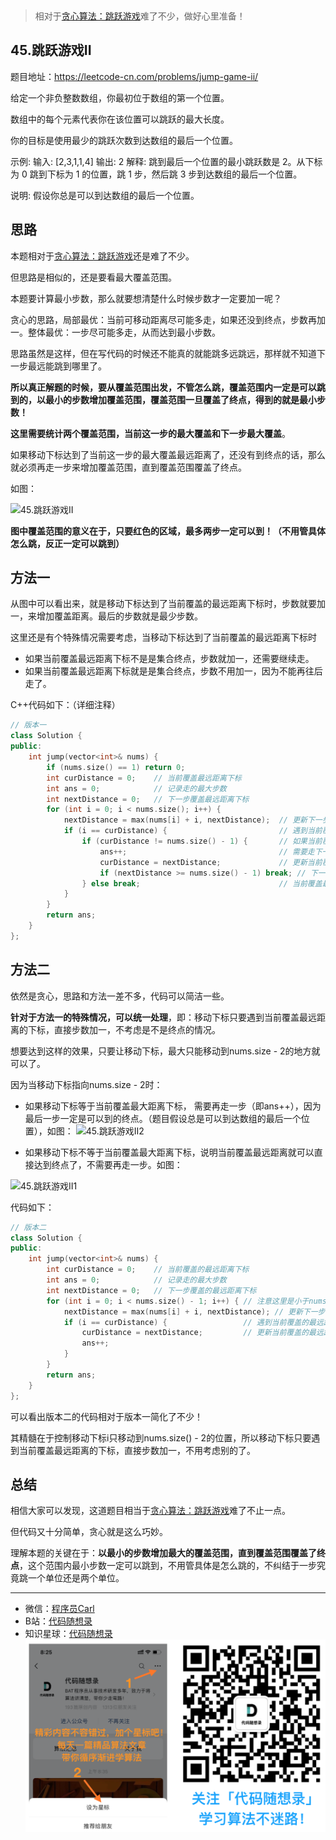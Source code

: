 <p align="center">
  <a href="https://mp.weixin.qq.com/s/QVF6upVMSbgvZy8lHZS3CQ"><img src="https://img.shields.io/badge/知识星球-代码随想录-blue" alt=""></a>
  <a href="https://mp.weixin.qq.com/s/b66DFkOp8OOxdZC_xLZxfw"><img src="https://img.shields.io/badge/刷题-微信群-green" alt=""></a>
  <a href="https://img-blog.csdnimg.cn/20201210231711160.png"><img src="https://img.shields.io/badge/公众号-代码随想录-brightgreen" alt=""></a>
  <a href="https://space.bilibili.com/525438321"><img src="https://img.shields.io/badge/B站-代码随想录-orange" alt=""></a>
</p>


>  相对于[贪心算法：跳跃游戏](https://mp.weixin.qq.com/s/606_N9j8ACKCODoCbV1lSA)难了不少，做好心里准备！

## 45.跳跃游戏II

题目地址：https://leetcode-cn.com/problems/jump-game-ii/

给定一个非负整数数组，你最初位于数组的第一个位置。

数组中的每个元素代表你在该位置可以跳跃的最大长度。

你的目标是使用最少的跳跃次数到达数组的最后一个位置。

示例:
输入: [2,3,1,1,4]
输出: 2
解释: 跳到最后一个位置的最小跳跃数是 2。从下标为 0 跳到下标为 1 的位置，跳 1 步，然后跳 3 步到达数组的最后一个位置。

说明:
假设你总是可以到达数组的最后一个位置。


## 思路

本题相对于[贪心算法：跳跃游戏](https://mp.weixin.qq.com/s/606_N9j8ACKCODoCbV1lSA)还是难了不少。

但思路是相似的，还是要看最大覆盖范围。

本题要计算最小步数，那么就要想清楚什么时候步数才一定要加一呢？

贪心的思路，局部最优：当前可移动距离尽可能多走，如果还没到终点，步数再加一。整体最优：一步尽可能多走，从而达到最小步数。

思路虽然是这样，但在写代码的时候还不能真的就能跳多远跳远，那样就不知道下一步最远能跳到哪里了。

**所以真正解题的时候，要从覆盖范围出发，不管怎么跳，覆盖范围内一定是可以跳到的，以最小的步数增加覆盖范围，覆盖范围一旦覆盖了终点，得到的就是最小步数！**

**这里需要统计两个覆盖范围，当前这一步的最大覆盖和下一步最大覆盖**。

如果移动下标达到了当前这一步的最大覆盖最远距离了，还没有到终点的话，那么就必须再走一步来增加覆盖范围，直到覆盖范围覆盖了终点。

如图：

![45.跳跃游戏II](https://img-blog.csdnimg.cn/20201201232309103.png)

**图中覆盖范围的意义在于，只要红色的区域，最多两步一定可以到！（不用管具体怎么跳，反正一定可以跳到）**

## 方法一

从图中可以看出来，就是移动下标达到了当前覆盖的最远距离下标时，步数就要加一，来增加覆盖距离。最后的步数就是最少步数。

这里还是有个特殊情况需要考虑，当移动下标达到了当前覆盖的最远距离下标时

* 如果当前覆盖最远距离下标不是是集合终点，步数就加一，还需要继续走。
* 如果当前覆盖最远距离下标就是是集合终点，步数不用加一，因为不能再往后走了。

C++代码如下：（详细注释）

```C++
// 版本一
class Solution {
public:
    int jump(vector<int>& nums) {
        if (nums.size() == 1) return 0;
        int curDistance = 0;    // 当前覆盖最远距离下标
        int ans = 0;            // 记录走的最大步数
        int nextDistance = 0;   // 下一步覆盖最远距离下标
        for (int i = 0; i < nums.size(); i++) {
            nextDistance = max(nums[i] + i, nextDistance);  // 更新下一步覆盖最远距离下标
            if (i == curDistance) {                         // 遇到当前覆盖最远距离下标
                if (curDistance != nums.size() - 1) {       // 如果当前覆盖最远距离下标不是终点
                    ans++;                                  // 需要走下一步
                    curDistance = nextDistance;             // 更新当前覆盖最远距离下标（相当于加油了）
                    if (nextDistance >= nums.size() - 1) break; // 下一步的覆盖范围已经可以达到终点，结束循环
                } else break;                               // 当前覆盖最远距离下标是集合终点，不用做ans++操作了，直接结束
            }
        }
        return ans;
    }
};
```

## 方法二

依然是贪心，思路和方法一差不多，代码可以简洁一些。

**针对于方法一的特殊情况，可以统一处理**，即：移动下标只要遇到当前覆盖最远距离的下标，直接步数加一，不考虑是不是终点的情况。

想要达到这样的效果，只要让移动下标，最大只能移动到nums.size - 2的地方就可以了。

因为当移动下标指向nums.size - 2时：

* 如果移动下标等于当前覆盖最大距离下标， 需要再走一步（即ans++），因为最后一步一定是可以到的终点。（题目假设总是可以到达数组的最后一个位置），如图：
![45.跳跃游戏II2](https://img-blog.csdnimg.cn/20201201232445286.png)

* 如果移动下标不等于当前覆盖最大距离下标，说明当前覆盖最远距离就可以直接达到终点了，不需要再走一步。如图：

![45.跳跃游戏II1](https://img-blog.csdnimg.cn/20201201232338693.png)

代码如下：

```C++
// 版本二
class Solution {
public:
    int jump(vector<int>& nums) {
        int curDistance = 0;    // 当前覆盖的最远距离下标
        int ans = 0;            // 记录走的最大步数
        int nextDistance = 0;   // 下一步覆盖的最远距离下标
        for (int i = 0; i < nums.size() - 1; i++) { // 注意这里是小于nums.size() - 1，这是关键所在
            nextDistance = max(nums[i] + i, nextDistance); // 更新下一步覆盖的最远距离下标
            if (i == curDistance) {                 // 遇到当前覆盖的最远距离下标
                curDistance = nextDistance;         // 更新当前覆盖的最远距离下标
                ans++;
            }
        }
        return ans;
    }
};
```

可以看出版本二的代码相对于版本一简化了不少！

其精髓在于控制移动下标i只移动到nums.size() - 2的位置，所以移动下标只要遇到当前覆盖最远距离的下标，直接步数加一，不用考虑别的了。

## 总结

相信大家可以发现，这道题目相当于[贪心算法：跳跃游戏](https://mp.weixin.qq.com/s/606_N9j8ACKCODoCbV1lSA)难了不止一点。

但代码又十分简单，贪心就是这么巧妙。

理解本题的关键在于：**以最小的步数增加最大的覆盖范围，直到覆盖范围覆盖了终点**，这个范围内最小步数一定可以跳到，不用管具体是怎么跳的，不纠结于一步究竟跳一个单位还是两个单位。


-----------------------
* 微信：[程序员Carl](https://mp.weixin.qq.com/s/b66DFkOp8OOxdZC_xLZxfw)
* B站：[代码随想录](https://space.bilibili.com/525438321)
* 知识星球：[代码随想录](https://mp.weixin.qq.com/s/QVF6upVMSbgvZy8lHZS3CQ)
![](../pics/公众号.png)
